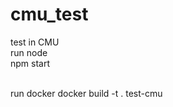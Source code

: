 # cmu_test
test in CMU
<br/>
run node
<br/>
npm start
<br/>
<br/>

run docker
docker build -t . test-cmu


